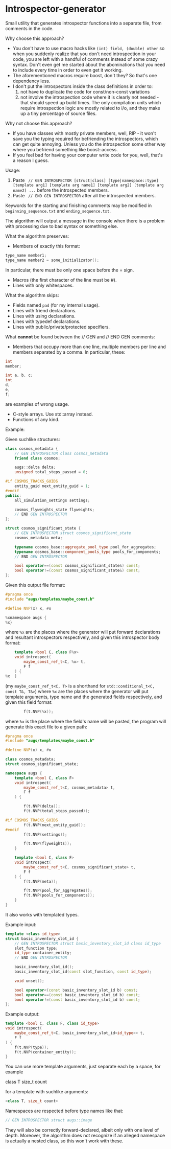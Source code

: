 # Introspector-generator
Small utility that generates introspector functions into a separate file, from comments in the code.

Why choose this approach?

* You don't have to use macro hacks like ```(int) field, (double) other``` so when you suddenly realize that you don't need introspection in your code, you are left  with a handful of comments instead of some crazy syntax. Don't even get me started about the abominations that you need to include every time in order to even get it working.
* The aforementioned macros require boost, don't they? So that's one dependency less.
* I don't put the introspectors inside the class definitions in order to:
	1. not have to duplicate the code for const/non-const variations
	2. not involve the introspection code where it is clearly not needed - that should speed up build times. The only compilation units which require introspection logic are mostly related to i/o, and they make up a tiny percentage of source files.

Why not choose this approach?
* If you have classes with mostly private members, well, RIP - it won't save you the typing required for befriending the introspectors, which can get quite annoying. Unless you do the introspection some other way where you befriend something like boost::access.
* If you feel bad for having your computer write code for you, well, that's a reason I guess.

Usage:

1. Paste ``` // GEN INTROSPECTOR [struct|class] [type|namespace::type] [template arg1] [template arg name1] [template arg2] [template arg name2] ...``` before the introspected members.
2. Paste ``` // END GEN INTROSPECTOR``` after all the introspected members.

Keywords for the starting and finishing comments may be modified in ```beginning_sequence.txt``` and ```ending_sequence.txt```.

The algorithm will output a message in the console when there is a problem with processing due to bad syntax or something else.

What the algorithm preserves:
* Members of exactly this format:
```cpp
type_name member1;
type_name member2 = some_initializator();
```
In particular, there must be only one space before the = sign.
* Macros (the first character of the line must be #).
* Lines with only whitespaces.

What the algorithm skips:
* Fields named ```pad``` (for my internal usage).
* Lines with friend declarations.
* Lines with using declarations.
* Lines with typedef declarations.
* Lines with public/private/protected specifiers.

What **cannot** be found between the // GEN and // END GEN comments:

* Members that occupy more than one line, multiple members per line and members separated by a comma. In particular, these:
```cpp
int
member;

int a, b, c;
int 
d,
e,
f;
```
are examples of wrong usage.
* C-style arrays. Use std::array instead.
* Functions of any kind.

Example:

Given suchlike structures:

```cpp
class cosmos_metadata {
	// GEN INTROSPECTOR class cosmos_metadata
	friend class cosmos;

	augs::delta delta;
	unsigned total_steps_passed = 0;

#if COSMOS_TRACKS_GUIDS
	entity_guid next_entity_guid = 1;
#endif
public:
	all_simulation_settings settings;

	cosmos_flyweights_state flyweights;
	// END GEN INTROSPECTOR
};

struct cosmos_significant_state {
	// GEN INTROSPECTOR struct cosmos_significant_state
	cosmos_metadata meta;

	typename cosmos_base::aggregate_pool_type pool_for_aggregates;
	typename cosmos_base::component_pools_type pools_for_components;
	// END GEN INTROSPECTOR

	bool operator==(const cosmos_significant_state&) const;
	bool operator!=(const cosmos_significant_state&) const;
}; 
```

Given this output file format:

```cpp
#pragma once
#include "augs/templates/maybe_const.h"

#define NVP(x) x, #x

%xnamespace augs {
%x}
 ```
where ```%x```  are the places where the generator will put forward declarations and resultant introspectors respectively, and given this introspector body format:
```cpp
	template <bool C, class F%x>
	void introspect(
		maybe_const_ref_t<C, %x> t,
		F f
	) {
%x	}


```
(my ```maybe_const_ref_t<C, T>``` is a shorthand for ```std::conditional_t<C, const T&, T&>```)
where ```%x``` are the places where the generator will put template arguments, type name and the generated fields respectively,
and given this field format:

```cpp
		f(t.NVP(%x));    
```
where ```%x``` is the place where the field's name will be pasted, the program will generate this exact file to a given path:

```cpp
#pragma once
#include "augs/templates/maybe_const.h"

#define NVP(x) x, #x

class cosmos_metadata;
struct cosmos_significant_state;

namespace augs {
	template <bool C, class F>
	void introspect(
		maybe_const_ref_t<C, cosmos_metadata> t,
		F f
	) {

		f(t.NVP(delta));
		f(t.NVP(total_steps_passed));

#if COSMOS_TRACKS_GUIDS
		f(t.NVP(next_entity_guid));
#endif
		f(t.NVP(settings));

		f(t.NVP(flyweights));
	}

	template <bool C, class F>
	void introspect(
		maybe_const_ref_t<C, cosmos_significant_state> t,
		F f
	) {
		f(t.NVP(meta));

		f(t.NVP(pool_for_aggregates));
		f(t.NVP(pools_for_components));
	}
}
```

It also works with templated types.

Example input:

```cpp
template <class id_type>
struct basic_inventory_slot_id {
	// GEN INTROSPECTOR struct basic_inventory_slot_id class id_type
	slot_function type;
	id_type container_entity;
	// END GEN INTROSPECTOR

	basic_inventory_slot_id();
	basic_inventory_slot_id(const slot_function, const id_type);

	void unset();

	bool operator<(const basic_inventory_slot_id b) const;
	bool operator==(const basic_inventory_slot_id b) const;
	bool operator!=(const basic_inventory_slot_id b) const;
};
```

Example output:

```cpp
template <bool C, class F, class id_type>
void introspect(
	maybe_const_ref_t<C, basic_inventory_slot_id<id_type>> t,
	F f
) {
	f(t.NVP(type));
	f(t.NVP(container_entity));
}
```

You can use more template arguments, just separate each by a space, for example

class T size_t count

for a template with suchlike arguments:
```cpp
<class T, size_t count>
```

Namespaces are respected before type names like that:
```cpp
// GEN INTROSPECTOR struct augs::image
```
They will also be correctly forward-declared, albeit only with one level of depth. Moreover, the algorithm does not recognize if an alleged namespace is actually a nested class, so this won't work with these.  
